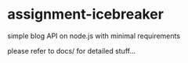 # assignment-icebreaker
simple blog API on node.js with minimal requirements

please refer to docs/ for detailed stuff...
